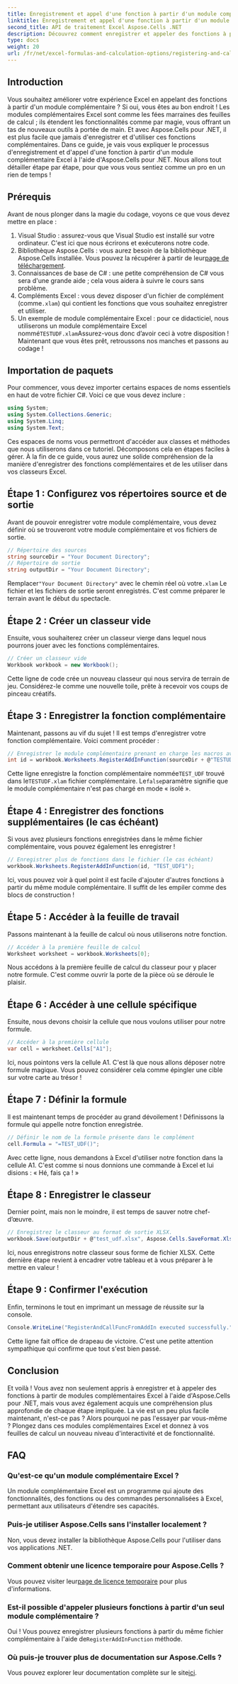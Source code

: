 ```yaml
---
title: Enregistrement et appel d'une fonction à partir d'un module complémentaire dans Excel
linktitle: Enregistrement et appel d'une fonction à partir d'un module complémentaire dans Excel
second_title: API de traitement Excel Aspose.Cells .NET
description: Découvrez comment enregistrer et appeler des fonctions à partir de modules complémentaires dans Excel à l'aide d'Aspose.Cells pour .NET avec notre didacticiel simple étape par étape.
type: docs
weight: 20
url: /fr/net/excel-formulas-and-calculation-options/registering-and-calling-function-from-add-in/
---
```

## Introduction
Vous souhaitez améliorer votre expérience Excel en appelant des fonctions à partir d'un module complémentaire ? Si oui, vous êtes au bon endroit ! Les modules complémentaires Excel sont comme les fées marraines des feuilles de calcul ; ils étendent les fonctionnalités comme par magie, vous offrant un tas de nouveaux outils à portée de main. Et avec Aspose.Cells pour .NET, il est plus facile que jamais d'enregistrer et d'utiliser ces fonctions complémentaires. 
Dans ce guide, je vais vous expliquer le processus d'enregistrement et d'appel d'une fonction à partir d'un module complémentaire Excel à l'aide d'Aspose.Cells pour .NET. Nous allons tout détailler étape par étape, pour que vous vous sentiez comme un pro en un rien de temps !
## Prérequis
Avant de nous plonger dans la magie du codage, voyons ce que vous devez mettre en place :
1. Visual Studio : assurez-vous que Visual Studio est installé sur votre ordinateur. C'est ici que nous écrirons et exécuterons notre code.
2.  Bibliothèque Aspose.Cells : vous aurez besoin de la bibliothèque Aspose.Cells installée. Vous pouvez la récupérer à partir de leur[page de téléchargement](https://releases.aspose.com/cells/net/).
3. Connaissances de base de C# : une petite compréhension de C# vous sera d'une grande aide ; cela vous aidera à suivre le cours sans problème.
4.  Compléments Excel : vous devez disposer d'un fichier de complément (comme`.xlam`) qui contient les fonctions que vous souhaitez enregistrer et utiliser.
5.  Un exemple de module complémentaire Excel : pour ce didacticiel, nous utiliserons un module complémentaire Excel nommé`TESTUDF.xlam`Assurez-vous donc d’avoir ceci à votre disposition !
Maintenant que vous êtes prêt, retroussons nos manches et passons au codage !
## Importation de paquets
Pour commencer, vous devez importer certains espaces de noms essentiels en haut de votre fichier C#. Voici ce que vous devez inclure :
```csharp
using System;
using System.Collections.Generic;
using System.Linq;
using System.Text;
```
Ces espaces de noms vous permettront d'accéder aux classes et méthodes que nous utiliserons dans ce tutoriel.
Décomposons cela en étapes faciles à gérer. À la fin de ce guide, vous aurez une solide compréhension de la manière d'enregistrer des fonctions complémentaires et de les utiliser dans vos classeurs Excel.
## Étape 1 : Configurez vos répertoires source et de sortie
Avant de pouvoir enregistrer votre module complémentaire, vous devez définir où se trouveront votre module complémentaire et vos fichiers de sortie.
```csharp
// Répertoire des sources
string sourceDir = "Your Document Directory";
// Répertoire de sortie
string outputDir = "Your Document Directory";
```
 Remplacer`"Your Document Directory"` avec le chemin réel où votre`.xlam` Le fichier et les fichiers de sortie seront enregistrés. C'est comme préparer le terrain avant le début du spectacle.
## Étape 2 : Créer un classeur vide
Ensuite, vous souhaiterez créer un classeur vierge dans lequel nous pourrons jouer avec les fonctions complémentaires.
```csharp
// Créer un classeur vide
Workbook workbook = new Workbook();
```
Cette ligne de code crée un nouveau classeur qui nous servira de terrain de jeu. Considérez-le comme une nouvelle toile, prête à recevoir vos coups de pinceau créatifs.
## Étape 3 : Enregistrer la fonction complémentaire
Maintenant, passons au vif du sujet ! Il est temps d'enregistrer votre fonction complémentaire. Voici comment procéder :
```csharp
// Enregistrer le module complémentaire prenant en charge les macros avec le nom de la fonction
int id = workbook.Worksheets.RegisterAddInFunction(sourceDir + @"TESTUDF.xlam", "TEST_UDF", false);
```
 Cette ligne enregistre la fonction complémentaire nommée`TEST_UDF` trouvé dans le`TESTUDF.xlam` fichier complémentaire. Le`false`paramètre signifie que le module complémentaire n'est pas chargé en mode « isolé ». 
## Étape 4 : Enregistrer des fonctions supplémentaires (le cas échéant)
Si vous avez plusieurs fonctions enregistrées dans le même fichier complémentaire, vous pouvez également les enregistrer !
```csharp
// Enregistrer plus de fonctions dans le fichier (le cas échéant)
workbook.Worksheets.RegisterAddInFunction(id, "TEST_UDF1");
```
Ici, vous pouvez voir à quel point il est facile d'ajouter d'autres fonctions à partir du même module complémentaire. Il suffit de les empiler comme des blocs de construction !
## Étape 5 : Accéder à la feuille de travail
Passons maintenant à la feuille de calcul où nous utiliserons notre fonction. 
```csharp
// Accéder à la première feuille de calcul
Worksheet worksheet = workbook.Worksheets[0];
```
Nous accédons à la première feuille de calcul du classeur pour y placer notre formule. C'est comme ouvrir la porte de la pièce où se déroule le plaisir.
## Étape 6 : Accéder à une cellule spécifique
Ensuite, nous devons choisir la cellule que nous voulons utiliser pour notre formule. 
```csharp
// Accéder à la première cellule
var cell = worksheet.Cells["A1"];
```
Ici, nous pointons vers la cellule A1. C'est là que nous allons déposer notre formule magique. Vous pouvez considérer cela comme épingler une cible sur votre carte au trésor !
## Étape 7 : Définir la formule
Il est maintenant temps de procéder au grand dévoilement ! Définissons la formule qui appelle notre fonction enregistrée.
```csharp
// Définir le nom de la formule présente dans le complément
cell.Formula = "=TEST_UDF()";
```
Avec cette ligne, nous demandons à Excel d'utiliser notre fonction dans la cellule A1. C'est comme si nous donnions une commande à Excel et lui disions : « Hé, fais ça ! »
## Étape 8 : Enregistrer le classeur
Dernier point, mais non le moindre, il est temps de sauver notre chef-d’œuvre.
```csharp
// Enregistrez le classeur au format de sortie XLSX.
workbook.Save(outputDir + @"test_udf.xlsx", Aspose.Cells.SaveFormat.Xlsx);
```
Ici, nous enregistrons notre classeur sous forme de fichier XLSX. Cette dernière étape revient à encadrer votre tableau et à vous préparer à le mettre en valeur !
## Étape 9 : Confirmer l'exécution
Enfin, terminons le tout en imprimant un message de réussite sur la console.
```csharp
Console.WriteLine("RegisterAndCallFuncFromAddIn executed successfully.");
```
Cette ligne fait office de drapeau de victoire. C'est une petite attention sympathique qui confirme que tout s'est bien passé.
## Conclusion 
Et voilà ! Vous avez non seulement appris à enregistrer et à appeler des fonctions à partir de modules complémentaires Excel à l'aide d'Aspose.Cells pour .NET, mais vous avez également acquis une compréhension plus approfondie de chaque étape impliquée. La vie est un peu plus facile maintenant, n'est-ce pas ? Alors pourquoi ne pas l'essayer par vous-même ? Plongez dans ces modules complémentaires Excel et donnez à vos feuilles de calcul un nouveau niveau d'interactivité et de fonctionnalité.
## FAQ
### Qu'est-ce qu'un module complémentaire Excel ?  
Un module complémentaire Excel est un programme qui ajoute des fonctionnalités, des fonctions ou des commandes personnalisées à Excel, permettant aux utilisateurs d'étendre ses capacités.
### Puis-je utiliser Aspose.Cells sans l'installer localement ?  
Non, vous devez installer la bibliothèque Aspose.Cells pour l'utiliser dans vos applications .NET.
### Comment obtenir une licence temporaire pour Aspose.Cells ?  
 Vous pouvez visiter leur[page de licence temporaire](https://purchase.aspose.com/temporary-license/) pour plus d'informations.
### Est-il possible d'appeler plusieurs fonctions à partir d'un seul module complémentaire ?  
 Oui ! Vous pouvez enregistrer plusieurs fonctions à partir du même fichier complémentaire à l'aide de`RegisterAddInFunction` méthode.
### Où puis-je trouver plus de documentation sur Aspose.Cells ?  
 Vous pouvez explorer leur documentation complète sur le site[ici](https://reference.aspose.com/cells/net/).